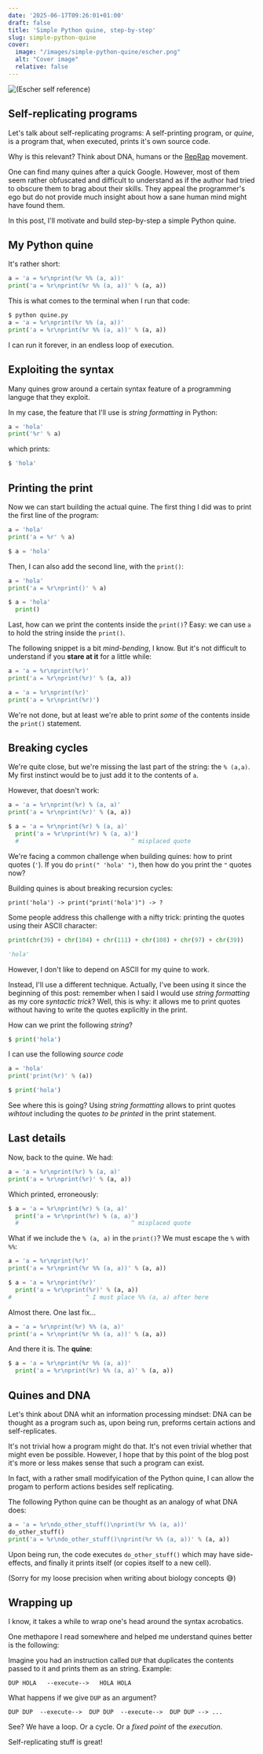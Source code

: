 ```yaml
---
date: '2025-06-17T09:26:01+01:00'
draft: false
title: 'Simple Python quine, step-by-step'
slug: simple-python-quine
cover:
  image: "/images/simple-python-quine/escher.png"
  alt: "Cover image"
  relative: false
---
```


![(Escher self reference)](/images/simple-python-quine/escher.png "700px")

## Self-replicating programs

Let's talk about self-replicating programs: A self-printing program, or *quine*, is a program that, when executed, prints it's own source code.

Why is this relevant? Think about DNA, humans or the [RepRap](https://www.wikiwand.com/en/articles/RepRap) movement.

One can find many quines after a quick Google. However, most of them seem rather obfuscated and difficult to understand as if the author had tried to obscure them to brag about their skills. They appeal the programmer's ego but do not provide much insight about how a sane human mind might have found them.

In this post, I'll motivate and build step-by-step a simple Python quine.

## My Python quine

It's rather short:

```python
a = 'a = %r\nprint(%r %% (a, a))'
print('a = %r\nprint(%r %% (a, a))' % (a, a))
```

This is what comes to the terminal when I run that code:

```python
$ python quine.py
a = 'a = %r\nprint(%r %% (a, a))'
print('a = %r\nprint(%r %% (a, a))' % (a, a))
```

I can run it forever, in an endless loop of execution.

## Exploiting the syntax

Many quines grow around a certain syntax feature of a programming languge that they exploit.

In my case, the feature that I'll use is *string formatting* in Python:

```python
a = 'hola'
print('%r' % a)
```

which prints:

```python
$ 'hola'
```

## Printing the print

Now we can start building the actual quine. The first thing I did was to print the first line of the program:

```python
a = 'hola'
print('a = %r' % a)
```

```python
$ a = 'hola'
```

Then, I can also add the second line, with the `print()`:

```python
a = 'hola'
print('a = %r\nprint()' % a)
```

```python
$ a = 'hola'
  print()
```

Last, how can we print the contents inside the `print()`? Easy: we can use `a` to hold the string inside the `print()`.

The following snippet is a bit *mind-bending*, I know. But it's not difficult to understand if you **stare at it** for a little while:

```python
a = 'a = %r\nprint(%r)'
print('a = %r\nprint(%r)' % (a, a))
```

```python
a = 'a = %r\nprint(%r)'
print('a = %r\nprint(%r)')
```

We're not done, but at least we're able to print *some* of the contents inside the `print()` statement.

## Breaking cycles

We're quite close, but we're missing the last part of the string: the `% (a,a)`.
My first instinct would be to just add it to the contents of `a`.

However, that doesn't work:

```python
a = 'a = %r\nprint(%r) % (a, a)'
print('a = %r\nprint(%r)' % (a, a))
```

```python
$ a = 'a = %r\nprint(%r) % (a, a)'
  print('a = %r\nprint(%r) % (a, a)')
  #                                ^ misplaced quote
```

We're facing a common challenge when building quines: how to print quotes (`'`). If you do `print(" 'hola' ")`, then how do you print the `"` quotes now?

Building quines is about breaking recursion cycles:

```
print('hola') -> print("print('hola')") -> ?
```

Some people address this challenge with a nifty trick: printing the quotes using their ASCII character:

```python
print(chr(39) + chr(104) + chr(111) + chr(108) + chr(97) + chr(39))
```

```python
'hola'
```

However, I don't like to depend on ASCII for my quine to work.

Instead, I'll use a different technique. Actually, I've been using it since the beginning of this post: remember when I said I would use *string formatting* as my core *syntactic trick*? Well, this is why: it allows me to print quotes without having to write the quotes explicitly in the print.

How can we print the following *string*?

```python
$ print('hola')
```

I can use the following *source code*

```python
a = 'hola'
print('print(%r)' % (a))
```

```python
$ print('hola')
```

See where this is going? Using *string formatting* allows to print quotes *wihtout* including the quotes *to be printed* in the print statement.

## Last details

Now, back to the quine. We had:


```python
a = 'a = %r\nprint(%r) % (a, a)'
print('a = %r\nprint(%r)' % (a, a))
```

Which printed, erroneously:

```python
$ a = 'a = %r\nprint(%r) % (a, a)'
  print('a = %r\nprint(%r) % (a, a)')
  #                                ^ misplaced quote
```

What if we include the `% (a, a)` in the `print()`? We must escape the `%` with `%%`:

```python
a = 'a = %r\nprint(%r)'
print('a = %r\nprint(%r %% (a, a))' % (a, a))
```

```python
$ a = 'a = %r\nprint(%r)'
  print('a = %r\nprint(%r)' % (a, a))
#                     ^ I must place %% (a, a) after here
```

Almost there. One last fix...

```python
a = 'a = %r\nprint(%r) %% (a, a)'
print('a = %r\nprint(%r %% (a, a))' % (a, a))
```

And there it is. The **quine**:

```python
$ a = 'a = %r\nprint(%r %% (a, a))'
  print('a = %r\nprint(%r) %% (a, a)' % (a, a))
```

## Quines and DNA

Let's think about DNA whit an information processing mindset:
DNA can be thought as a program such as, upon being run, preforms certain actions and self-replicates.

It's not trivial how a program might do that. It's not even trivial whether that might even be possible. However, I hope that by this point of the blog post it's more or less makes sense that such a program can exist.

In fact, with a rather small modifyication of the Python quine, I can allow the progam to perform actions besides self replicating.

The following Python quine can be thought as an analogy of what DNA does:

```python
a = 'a = %r\ndo_other_stuff()\nprint(%r %% (a, a))'
do_other_stuff()
print('a = %r\ndo_other_stuff()\nprint(%r %% (a, a))' % (a, a))
```

Upon being run, the code executes `do_other_stuff()` which may have side-effects, and finally it prints itself (or copies itself to a new cell).

(Sorry for my loose precision when writing about biology concepts 😅)

## Wrapping up

I know, it takes a while to wrap one's head around the syntax acrobatics.

One methapore I read somewhere and helped me understand quines better is the following:

Imagine you had an instruction called `DUP` that duplicates the contents passed to it and prints them as an string.
Example:

```
DUP HOLA   --execute-->   HOLA HOLA
```

What happens if we give `DUP` as an argument?

```
DUP DUP  --execute-->  DUP DUP  --execute-->  DUP DUP --> ...
```

See? We have a loop. Or a cycle. Or a *fixed point* of the *execution*.

Self-replicating stuff is great!